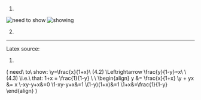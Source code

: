 1.

![need to show](http://f.cl.ly/items/2m3b1L1u0j460W1s163V/Screen%20Shot%202014-08-25%20at%208.30.54%20AM.png)
![showing](http://f.cl.ly/items/1A3t2K0Z0H0J0A1G2A20/Screen%20Shot%202014-08-25%20at%208.31.11%20AM.png)

2.

---

Latex source:

1.

\(
need\ to\ show:
\\y=\frac{x}{1+x}\ (4.2)
\Leftrightarrow
\frac{y}{1-y}=x\ \ (4.3)
\\i.e.\ that: 1+x = \frac{1}{1-y}
\\
\\
\begin{align}
y &= \frac{x}{1+x}
\\y + yx &= x
\\-xy-y+x&=0
\\1-xy-y+x&=1
\\(1-y)(1+x)&=1
\\1+x&=\frac{1}{1-y}
\end{align}
\)